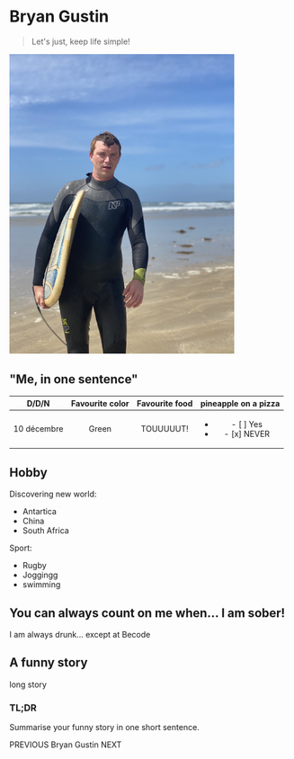 # Bryan Gustin
> Let's just, keep life simple!
<img src="IMG_3344.jpg" alt="me" width="400"/>

## "Me, in one sentence" 

| D/D/N | Favourite color | Favourite food | pineapple on a pizza|
| :-: | :-: | :-: | :-: |
|10 décembre | Green | TOUUUUUT! | <ul><li>- [ ] Yes</li><li>- [x] NEVER</li></ul> |

## Hobby
Discovering new world:
<ul>
  <li>Antartica</li>
  <li>China</li>
  <li>South Africa</li>
</ul>
Sport:
<ul>
  <li>Rugby</li>
  <li>Joggingg</li>
  <li>swimming</li>
</ul>

## You can always count on me when... I am sober!
I am always drunk... except at Becode
## A funny story
long story
### TL;DR
Summarise your funny story in one short sentence.

PREVIOUS Bryan Gustin NEXT
